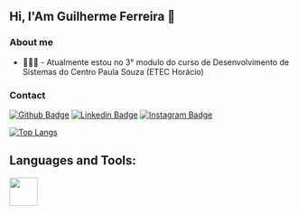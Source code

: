 ## Hi, I'Am Guilherme Ferreira 👋

### About me

- 👨🏼‍🏫 - Atualmente estou no 3° modulo do curso de Desenvolvimento de Sistemas do Centro Paula Souza (ETEC Horácio)



### Contact
[![Github Badge](https://img.shields.io/badge/-Github-000?style=flat-square&logo=Github&logoColor=white&link=https://github.com/gfferreiira)](https://github.com/gfferreiira)
[![Linkedin Badge](https://img.shields.io/badge/-LinkedIn-blue?style=flat-square&logo=Linkedin&logoColor=white&link=https://www.linkedin.com/in/guilherme-ferreira/)](https://www.linkedin.com/in/guilherme-ferreira-0898b3288/)
[![Instagram Badge](https://img.shields.io/badge/-Instagram-DF0174?style=flat-square&logo-=instagram&logoColor=white&link=https://www.instagram.com/g.fferreiira/)](https://www.instagram.com/g.fferreiira/)



[![Top Langs](https://github-readme-stats.vercel.app/api/top-langs/?username=gfferreiira&layout=compact&theme=dark)](https://github.com/gfferreiira/github-readme-stats)

##                                              Languages and Tools:
<img src=" https://upload.wikimedia.org/wikipedia/commons/thumb/b/bd/Logo_C_sharp.svg/1200px-Logo_C_sharp.svg" width="50px">


